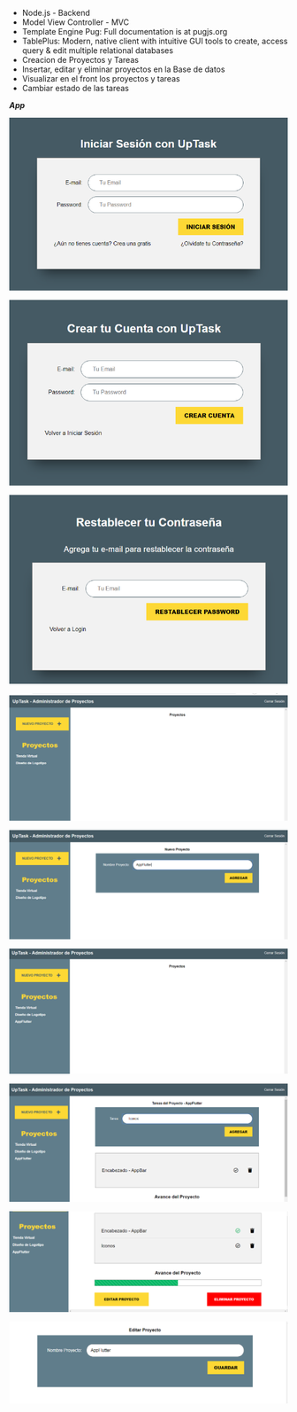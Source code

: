 

- Node.js - Backend
- Model View Controller - MVC
- Template Engine Pug:  Full documentation is at pugjs.org
- TablePlus: Modern, native client with intuitive GUI tools to create, access query & edit multiple relational databases
- Creacion de Proyectos y  Tareas
- Insertar, editar y eliminar proyectos en la Base de datos
- Visualizar en el front los proyectos y tareas
- Cambiar estado de las tareas


***App***

![Imagen](https://github.com/llStrevensll/ProjectTask---Node/blob/master/imagenesgit/app1.PNG)

![Imagen](https://github.com/llStrevensll/ProjectTask---Node/blob/master/imagenesgit/app2.PNG)

![Imagen](https://github.com/llStrevensll/ProjectTask---Node/blob/master/imagenesgit/app3.PNG)

![Imagen](https://github.com/llStrevensll/ProjectTask---Node/blob/master/imagenesgit/app4.PNG)

![Imagen](https://github.com/llStrevensll/ProjectTask---Node/blob/master/imagenesgit/app5.PNG)

![Imagen](https://github.com/llStrevensll/ProjectTask---Node/blob/master/imagenesgit/app6.PNG)

![Imagen](https://github.com/llStrevensll/ProjectTask---Node/blob/master/imagenesgit/app7.PNG)

![Imagen](https://github.com/llStrevensll/ProjectTask---Node/blob/master/imagenesgit/app8.PNG)

![Imagen](https://github.com/llStrevensll/ProjectTask---Node/blob/master/imagenesgit/app9.PNG)
